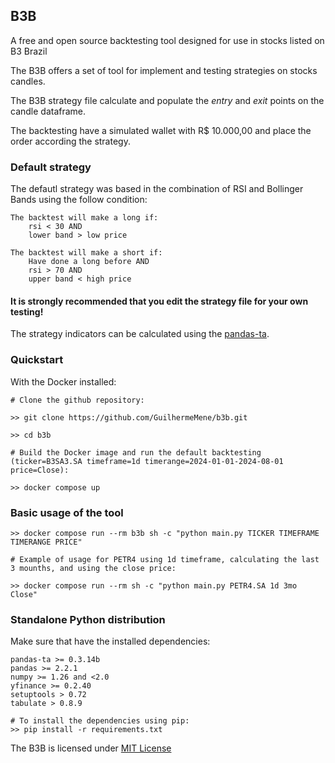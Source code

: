 ## B3B
A free and open source backtesting tool designed for use in stocks listed on B3 Brazil

The B3B offers a set of tool for implement and testing strategies on stocks candles.

The B3B strategy file calculate and populate the *entry* and *exit* points on the candle dataframe.

The backtesting have a simulated wallet with R$ 10.000,00 and place the order according the strategy.


### Default strategy
The defautl strategy was based in the combination of RSI and Bollinger Bands using the follow condition:
```
The backtest will make a long if:
    rsi < 30 AND
    lower band > low price

The backtest will make a short if:
    Have done a long before AND
    rsi > 70 AND
    upper band < high price

```
#### It is strongly recommended that you edit the strategy file for your own testing!
The strategy indicators can be calculated using the [pandas-ta](https://github.com/twopirllc/pandas-ta).

### Quickstart
With the Docker installed:

```
# Clone the github repository:

>> git clone https://github.com/GuilhermeMene/b3b.git

>> cd b3b

# Build the Docker image and run the default backtesting (ticker=B3SA3.SA timeframe=1d timerange=2024-01-01-2024-08-01 price=Close):

>> docker compose up
```

### Basic usage of the tool
```
>> docker compose run --rm b3b sh -c "python main.py TICKER TIMEFRAME TIMERANGE PRICE"

# Example of usage for PETR4 using 1d timeframe, calculating the last 3 mounths, and using the close price:

>> docker compose run --rm sh -c "python main.py PETR4.SA 1d 3mo Close"
```

### Standalone Python distribution

Make sure that have the installed dependencies:
```
pandas-ta >= 0.3.14b
pandas >= 2.2.1
numpy >= 1.26 and <2.0
yfinance >= 0.2.40
setuptools > 0.72
tabulate > 0.8.9

# To install the dependencies using pip:
>> pip install -r requirements.txt
```

The B3B is licensed under [MIT License](https://github.com/GuilhermeMene/b3b/blob/main/LICENSE)